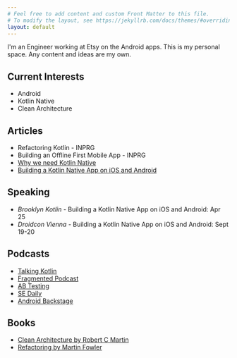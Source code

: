 ```yaml
---
# Feel free to add content and custom Front Matter to this file.
# To modify the layout, see https://jekyllrb.com/docs/themes/#overriding-theme-defaults
layout: default
---
```


I'm an Engineer working at Etsy on the Android apps. This is my personal space. Any content and ideas are my own.

## Current Interests
- Android
- Kotlin Native
- Clean Architecture

## Articles
- Refactoring Kotlin - INPRG
- Building an Offline First Mobile App - INPRG
- [Why we need Kotlin Native](https://medium.com/android-things/why-we-need-kotlin-native-adacc03e988c)
- [Building a Kotlin Native App on iOS and Android](https://medium.com/android-things/building-a-kotlin-native-on-ios-android-6a6db9df5bef)

## Speaking
- *Brooklyn Kotlin* - Building a Kotlin Native App on iOS and Android: Apr 25
- *Droidcon Vienna* - Building a Kotlin Native App on iOS and Android: Sept 19-20

## Podcasts

- [Talking Kotlin](http://talkingkotlin.com/)
- [Fragmented Podcast](https://fragmentedpodcast.com/)
- [AB Testing](https://www.angryweasel.com/ABTesting/)
- [SE Daily](https://softwareengineeringdaily.com/)
- [Android Backstage](http://androidbackstage.blogspot.com/)

## Books

- [Clean Architecture by Robert C Martin](https://www.amazon.com/Clean-Architecture-Craftsmans-Software-Structure/dp/0134494164)
- [Refactoring by Martin Fowler](https://martinfowler.com/books/refactoring.html)
